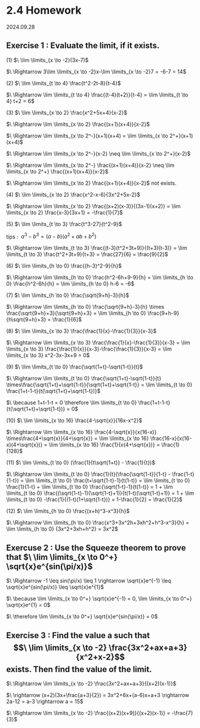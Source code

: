 # 2.4 Homework

2024.09.28

## Exercise 1 : Evaluate the limit, if it exists.

(1) $\ \lim \limits_{x \to -2}(3x-7)$

$\ \Rightarrow 3\lim \limits_{x \to -2}x-\lim \limits_{x \to -2}7 = -6-7 = 14$

(2) $\ \lim \limits_{t \to 4} \frac{t^2-2t-8}{t-4}$

$\ \Rightarrow \lim \limits_{t \to 4} \frac{(t-4)(t+2)}{t-4} = \lim \limits_{t \to 4} t+2 = 6$

(3) $\ \lim \limits_{x \to 2} \frac{x^2+5x+4}{x-2}$

$\ \Rightarrow \lim \limits_{x \to 2} \frac{(x+1)(x+4)}{x-2}$

$\ \Rightarrow \lim \limits_{x \to 2^-}(x+1)(x+4) = \lim \limits_{x \to 2^+}(x+1)(x+4)$

$\ \Rightarrow \lim \limits_{x \to 2^-}(x-2) \neq \lim \limits_{x \to 2^+}(x-2)$

$\ \Rightarrow \lim \limits_{x \to 2^-} \frac{(x+1)(x+4)}{x-2} \neq \lim \limits_{x \to 2^+} \frac{(x+1)(x+4)}{x-2}$

$\ \Rightarrow \lim \limits_{x \to 2} \frac{(x+1)(x+4)}{x-2}$ not exists.

(4) $\ \lim \limits_{x \to 2} \frac{x^2-x-6}{3x^2+5x-2}$

$\ \Rightarrow \lim \limits_{x \to 2} \frac{(x+2)(x-3)}{(3x-1)(x+2)} = \lim \limits_{x \to 2} \frac{x-3}{3x+1} = -\frac{1}{7}$

(5) $\ \lim \limits_{t \to 3} \frac{t^3-27}{t^2-9}$

tips : $\ a^3-b^3 = (a-b)(a^2+ab+b^2)$

$\ \Rightarrow \lim \limits_{t \to 3} \frac{(t-3)(t^2+3t+9)}{(t+3)(t-3)} = \lim \limits_{t \to 3} \frac{t^2+3t+9}{t+3} = \frac{27}{6} = \frac{9}{2}$

(6) $\ \lim \limits_{h \to 0} \frac{(h-3)^2-9}{h}$

$\ \Rightarrow \lim \limits_{h \to 0} \frac{h^2-6h+9-9}{h} = \lim \limits_{h \to 0} \frac{h^2-6h}{h} = \lim \limits_{h \to 0} h-6 = -6$

(7) $\ \lim \limits_{h \to 0} \frac{\sqrt{9+h}-3}{h}$

$\ \Rightarrow \lim \limits_{h \to 0} \frac{\sqrt{9+h}-3}{h} \times \frac{\sqrt{9+h}+3}{\sqrt{9+h}+3} = \lim \limits_{h \to 0} \frac{9+h-9}{h\sqrt{9+h}+3} = \frac{1}{6}$

(8) $\ \lim \limits_{x \to 3} \frac{\frac{1}{x}-\frac{1}{3}}{x-3}$

$\ \Rightarrow \lim \limits_{x \to 3} \frac{\frac{1}{x}-\frac{1}{3}}{x-3} = \lim \limits_{x \to 3} \frac{\frac{1}{x}}{x-3}-\frac{\frac{1}{3}}{x-3} = \lim \limits_{x \to 3} x^2-3x-3x+9 = 0$

(9) $\ \lim \limits_{t \to 0} \frac{\sqrt{1+t}-\sqrt{1-t}}{t}$

$\ \Rightarrow \lim \limits_{t \to 0} \frac{\sqrt{1+t}-\sqrt{1-t}}{t} \times\frac{\sqrt{1+t}+\sqrt{1-t}}{\sqrt{1+t}+\sqrt{1-t}} = \lim \limits_{t \to 0} \frac{1+t-1-t}{t(\sqrt{1+t}+\sqrt{1-t})}$

$\ \because 1+t-1-t = 0 \therefore \lim \limits_{t \to 0} \frac{1+t-1-t}{t(\sqrt{1+t}+\sqrt{1-t})} = 0$

(10) $\ \lim \limits_{x \to 16} \frac{4-\sqrt{x}}{16x-x^2}$

$\ \Rightarrow \lim \limits_{x \to 16} \frac{4-\sqrt{x}}{x(16-x)} \times\frac{4+\sqrt{x}}{4+\sqrt{x}} = \lim \limits_{x \to 16} \frac{16-x}{x(16-x)(4+\sqrt{x})} = \lim \limits_{x \to 16} \frac{1}{x(4+\sqrt{x})} = \frac{1}{128}$

(11) $\ \lim \limits_{t \to 0} (\frac{1}{t\sqrt{1+t}} - \frac{1}{t})$

$\ \Rightarrow \lim \limits_{t \to 0} \frac{1}{t}(\frac{\sqrt{1-t}}{1-t} - \frac{1-t}{1-t}) = \lim \limits_{t \to 0} \frac{t+\sqrt{1-t}-1}{t(1-t)} = \lim \limits_{t \to 0} \frac{1}{1-t} + \lim \limits_{t \to 0} \frac{\sqrt{1-t}-1}{t(1-t)} = 1 + \lim \limits_{t \to 0} \frac{(\sqrt{1-t}-1)(\sqrt{1-t}+1)}{t(1-t)(\sqrt{1-t}+1)} = 1 + \lim \limits_{t \to 0} -\frac{1}{(1-t)(1+\sqrt{1-t})} = 1-\frac{1}{2} = \frac{1}{2}$

(12) $\ \lim \limits_{h \to 0} \frac{(x+h)^3-x^3}{h}$

$\ \Rightarrow \lim \limits_{h \to 0} \frac{x^3+3x^2h+3xh^2+h^3-x^3}{h} = \lim \limits_{h \to 0} {3x^2+3xh+h^2} = 3x^2$

## Exercuse 2 : Use the Squeeze theorem to prove that $\ \lim \limits_{x \to 0^+} \sqrt{x}e^{sin(\pi/x)}$

$\ \Rightarrow -1 \leq sin(\pi/x) \leq 1 \rightarrow \sqrt{x}e^{-1} \leq \sqrt{x}e^{sin(\pi/x)} \leq \sqrt{x}e^{1}$

$\ \because \lim \limits_{x \to 0^+} \sqrt{x}e^{-1} = 0, \lim \limits_{x \to 0^+} \sqrt{x}e^{1} = 0$

$\ \therefore \lim \limits_{x \to 0^+} \sqrt{x}e^{sin(\pi/x)} = 0$

## Exercise 3 : Find the value a such that$$\ \lim \limits_{x \to -2} \frac{3x^2+ax+a+3}{x^2+x-2}$$exists. Then find the value of the limit.

$\ \Rightarrow \lim \limits_{x \to -2} \frac{3x^2+ax+a+3}{(x+2)(x-1)}$

$\ \rightarrow (x+2)(3x+\frac{a+3}{2}) = 3x^2+6x+(a-6)x+a+3 \rightarrow 2a-12 = a-3 \rightarrow a = 15$

$\ \Rightarrow \lim \limits_{x \to -2} \frac{(x+2)(x+9)}{(x+2)(x-1)} = -\frac{7}{3}$